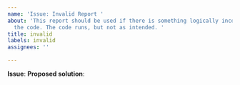 ```yaml
---
name: 'Issue: Invalid Report '
about: 'This report should be used if there is something logically incorrect about
  the code. The code runs, but not as intended. '
title: invalid
labels: invalid
assignees: ''

---
```


**Issue**: 
**Proposed solution**:
